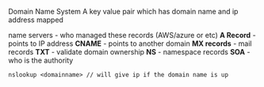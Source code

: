 Domain Name System
A key value pair which has domain name and ip address mapped

name servers - who managed these records (AWS/azure or etc)
**A Record** - points to IP address
**CNAME** - points to another domain
**MX records** - mail records
**TXT** - validate domain ownership
**NS** - namespace records
**SOA** - who is the authority

```
nslookup <domainname> // will give ip if the domain name is up
```
